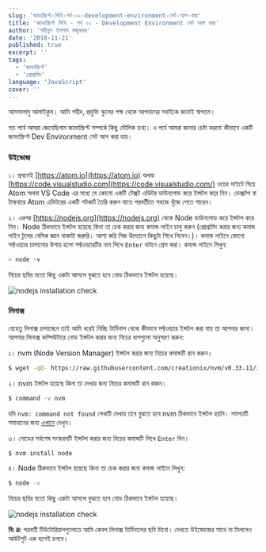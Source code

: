 ```yaml
---
slug: 'জাভাস্ক্রিপ্ট-শিখি-পর্ব-০২-development-environment-সেট-আপ-করা'
title: 'জাভাস্ক্রিপ্ট শিখি - পর্ব ০২ - Development Environment সেট আপ করা'
author: 'শহীদুল ইসলাম মজুমদার'
date: '2018-11-21'
published: true
excerpt: ''
tags:
  - 'জাভাস্ক্রিপ্ট'
  - 'প্রোগ্রামিং'
language: 'JavaScript'
cover: ''
---
```


আসসালামু আলাইকুম। আমি শহীদ, প্রযুক্তি স্কুলের পক্ষ থেকে আপনাদের সবাইকে জানাই স্বাগতম।

গত পর্বে আমরা জেনেছিলাম জাভাস্ক্রিপ্ট সম্পর্কে কিছু মৌলিক তথ্য। এ পর্বে আমরা জানার চেষ্টা করবো কীভাবে একটি জাভাস্ক্রিপ্ট Dev Environment সেট আপ করা যায়।

### উইন্ডোজ

১। প্রথমেই [https://atom.io](https://atom.io) অথবা [https://code.visualstudio.com](https://code.visualstudio.com/) ওয়েব সাইটে গিয়ে Atom অথবা VS Code এর মধ্যে যে কোনো একটি টেক্সট এডিটর ডাউনলোড করে ইন্সটল করে নিন। ডেক্সটপ বা টাস্কবারে Atom এডিটরের একটি শটকার্ট তৈরি করুন যাতে পরবর্তীতে সহজে খুঁজে পেতে পারেন।

২। এরপর [https://nodejs.org](https://nodejs.org) থেকে Node ডাউনলোড করে ইন্সটল করে নিন। Node ঠিকভাবে ইন্সটল হয়েছে কিনা তা চেক করার জন্য কমান্ড লাইন চালু করুন (প্রোগ্রামিং করার জন্য কমান্ড লাইন টুলের বেসিক জ্ঞান থাকাটা জরুরি। আশা করি নিজ উদ্যোগে কিছুটা শিখে নিবেন।)। কমান্ড লাইনে কোনো সফ্টওয়্যার চালানোর উপায় হলো সফ্টওয়্যারটির নাম লিখে `Enter` বাটনে প্রেস করা। কমান্ড লাইনে লিখুন:

```bash
> node -v
```

নিচের ছবির মতো কিছু একটা আসলে বুঝতে হবে নোড ঠিকভাবে ইন্সটল হয়েছে।

![nodejs installation check](https://cdn.staticaly.com/gh/bdTechies/prozuktischool-cdn/39eebc8b7396da59f3cbcc37b739169b37567beb/images/ps-node-windows.jpg)

### লিনাক্স

যেহেতু লিনাক্স চালাচ্ছেন তাই আমি ধরেই নিচ্ছি টার্মিনাল থেকে কীভাবে সফ্টওয়্যার ইন্সটল করা যায় তা আপনার জানা। আপনার লিনাক্স কম্পিউটারে নোড ইন্সটল করার জন্য নিচের ধাপগুলো অনুসরণ করুন:

১। nvm (Node Version Manager) ইন্সটল করার জন্য নিচের কমান্ডটি রান করুন।

```bash
$ wget -qO- https://raw.githubusercontent.com/creationix/nvm/v0.33.11/install.sh | bash
```

২। nvm ইন্সটল হয়েছে কিনা তা দেখার জন্য নিচের কমান্ডটি রান করুন।

```bash
$ command -v nvm
```

যদি `nvm: command not found` লেখাটি দেখায় তবে বুঝতে হবে nvm ঠিকভাবে ইন্সটল হয়নি। সমস্যাটি সমাধানের জন্য [এখানে](https://github.com/creationix/nvm) দেখুন।

৩। নোডের সর্বশেষ সংস্করনটি ইন্সটল করার জন্য নিচের কমান্ডটি লিখে `Enter` দিন।

```bash
$ nvm install node
```

৪। Node ঠিকভাবে ইন্সটল হয়েছে কিনা তা চেক করার জন্য কমান্ড লাইনে লিখুন:

```bash
$ node -v
```

নিচের ছবির মতো কিছু একটা আসলে বুঝতে হবে নোড ঠিকভাবে ইন্সটল হয়েছে।

![nodejs installation check](https://cdn.staticaly.com/gh/bdTechies/prozuktischool-cdn/e35a2d1e6edd5ccd10ba99710f262f30f1edf1e3/images/ps-node-linux.png)

**বি: দ্র:** পরবর্তী টিউটোরিয়ালগুলোতে আমি কেবল লিনাক্স টার্মিনালের ছবি দিবো। দেখতে উইন্ডোজের সাথে না মিললেও আউটপুট এক হলেই চলবে।
